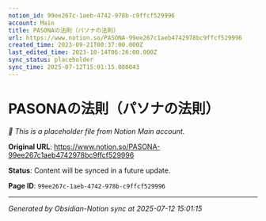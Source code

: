 ```yaml
---
notion_id: 99ee267c-1aeb-4742-978b-c9ffcf529996
account: Main
title: PASONAの法則（パソナの法則）
url: https://www.notion.so/PASONA-99ee267c1aeb4742978bc9ffcf529996
created_time: 2023-09-21T00:37:00.000Z
last_edited_time: 2023-10-14T06:26:00.000Z
sync_status: placeholder
sync_time: 2025-07-12T15:01:15.080843
---
```


# PASONAの法則（パソナの法則）

*🔄 This is a placeholder file from Notion Main account.*

**Original URL**: https://www.notion.so/PASONA-99ee267c1aeb4742978bc9ffcf529996

**Status**: Content will be synced in a future update.

**Page ID**: `99ee267c-1aeb-4742-978b-c9ffcf529996`

---

*Generated by Obsidian-Notion sync at 2025-07-12 15:01:15*
